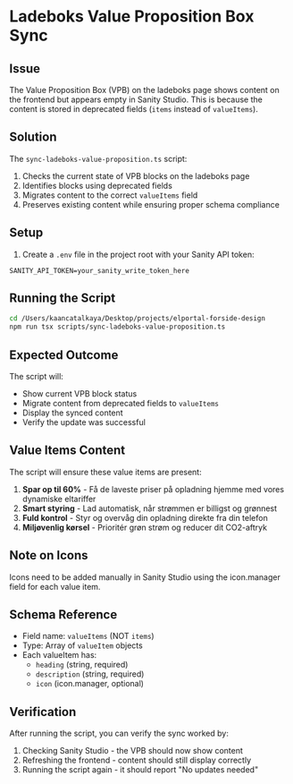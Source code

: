 # Ladeboks Value Proposition Box Sync

## Issue
The Value Proposition Box (VPB) on the ladeboks page shows content on the frontend but appears empty in Sanity Studio. This is because the content is stored in deprecated fields (`items` instead of `valueItems`).

## Solution
The `sync-ladeboks-value-proposition.ts` script:
1. Checks the current state of VPB blocks on the ladeboks page
2. Identifies blocks using deprecated fields
3. Migrates content to the correct `valueItems` field
4. Preserves existing content while ensuring proper schema compliance

## Setup
1. Create a `.env` file in the project root with your Sanity API token:
```
SANITY_API_TOKEN=your_sanity_write_token_here
```

## Running the Script
```bash
cd /Users/kaancatalkaya/Desktop/projects/elportal-forside-design
npm run tsx scripts/sync-ladeboks-value-proposition.ts
```

## Expected Outcome
The script will:
- Show current VPB block status
- Migrate content from deprecated fields to `valueItems`
- Display the synced content
- Verify the update was successful

## Value Items Content
The script will ensure these value items are present:
1. **Spar op til 60%** - Få de laveste priser på opladning hjemme med vores dynamiske eltariffer
2. **Smart styring** - Lad automatisk, når strømmen er billigst og grønnest
3. **Fuld kontrol** - Styr og overvåg din opladning direkte fra din telefon
4. **Miljøvenlig kørsel** - Prioritér grøn strøm og reducer dit CO2-aftryk

## Note on Icons
Icons need to be added manually in Sanity Studio using the icon.manager field for each value item.

## Schema Reference
- Field name: `valueItems` (NOT `items`)
- Type: Array of `valueItem` objects
- Each valueItem has:
  - `heading` (string, required)
  - `description` (string, required)
  - `icon` (icon.manager, optional)

## Verification
After running the script, you can verify the sync worked by:
1. Checking Sanity Studio - the VPB should now show content
2. Refreshing the frontend - content should still display correctly
3. Running the script again - it should report "No updates needed"